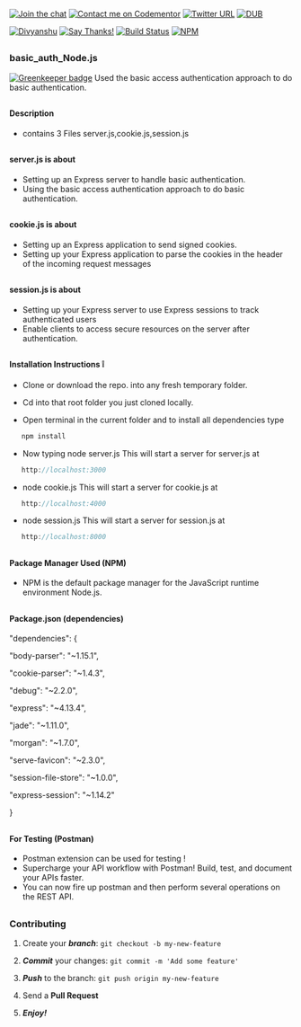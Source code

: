 
[![Join the chat](https://img.shields.io/badge/gitter-join%20chat%20%E2%86%92-brightgreen.svg)](https://gitter.im/divyanshu001)
[![Contact me on Codementor](https://cdn.codementor.io/badges/contact_me_github.svg)](https://www.codementor.io/divyanshurawat?utm_source=github&utm_medium=button&utm_term=divyanshurawat&utm_campaign=github)
[![Twitter URL](https://img.shields.io/twitter/url/http/shields.io.svg?style=social)](https://twitter.com/r46956)
[![DUB](https://img.shields.io/dub/l/vibe-d.svg?style=flat)](#)

[![Divyanshu](https://img.shields.io/badge/divyanshu-owner-brightgreen.svg?style=flat)](http://www.divyanshurawat.in)
[![Say Thanks!](https://img.shields.io/badge/Say%20Thanks-!-1EAEDB.svg)](https://saythanks.io/to/divyanshu-rawat)
[![Build Status](https://travis-ci.org/divyanshu-rawat/JS-Testing.svg?branch=master)](https://travis-ci.org/divyanshu-rawat/JS-Testing)
[![NPM](https://img.shields.io/badge/npm-v3.10.10-blue.svg)](https://www.npmjs.com/package/npm)

##
### basic_auth_Node.js

[![Greenkeeper badge](https://badges.greenkeeper.io/divyanshu-rawat/Basic-Authentication-Node.js.svg)](https://greenkeeper.io/)
Used the basic access authentication approach to do basic authentication.

##

#### Description 

*  contains 3 Files server.js,cookie.js,session.js 

##

#### server.js is about  

*  Setting up an Express server to handle basic authentication.
*  Using the basic access authentication approach to do basic authentication.

##

#### cookie.js is about

*  Setting up an Express application to send signed cookies.
*  Setting up your Express application to parse the cookies in the header of the incoming request messages

##

#### session.js is about

* Setting up your Express server to use Express sessions to track authenticated users
* Enable clients to access secure resources on the server after authentication.

##

#### Installation Instructions :grey_exclamation:

* Clone or download the repo. into any fresh temporary folder.

* Cd into that root folder you just cloned locally.

* Open terminal in the current folder and to install all dependencies type 

```javascript
   npm install 
```

*  Now typing node server.js This will start a server for server.js at 

```javascript
   http://localhost:3000 
```

* node cookie.js This will start a server for cookie.js at 

```javascript
   http://localhost:4000 
```


* node session.js This will start a server for session.js at 

```javascript
   http://localhost:8000 
```
##

#### Package Manager Used (NPM)

* NPM is the default package manager for the JavaScript runtime environment Node.js.

##

#### Package.json (dependencies)

  "dependencies": {
  
  "body-parser": "~1.15.1",
  
  "cookie-parser": "~1.4.3",
  
  "debug": "~2.2.0",
  
  "express": "~4.13.4",
  
  "jade": "~1.11.0",
  
  "morgan": "~1.7.0",
  
  "serve-favicon": "~2.3.0",
  
  "session-file-store": "~1.0.0",
  
  "express-session": "~1.14.2"
  
  }

##

#### For Testing (Postman)

* Postman extension can be used for testing !
* Supercharge your API workflow with Postman! Build, test, and document your APIs faster.
* You can now fire up postman and then perform several operations on the REST API.

##


### Contributing

1. Create your **_branch_**: `git checkout -b my-new-feature`

2. **_Commit_** your changes: `git commit -m 'Add some feature'`

3. **_Push_** to the branch: `git push origin my-new-feature`

4. Send a **Pull Request**

5. **_Enjoy!_**

##


